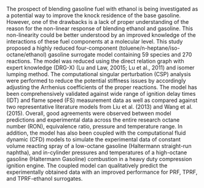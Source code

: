 The prospect of blending gasoline fuel with ethanol is being investigated as a potential way to improve the knock residence of the base gasoline. However, one of the drawbacks is a lack of proper understanding of the reason for the non-linear response of blending ethanol and gasoline. This non-linearity could be better understood by an improved knowledge of the interactions of these fuel components at a molecular level. This study proposed a highly reduced four-component (toluene/n-heptane/iso-octane/ethanol) gasoline surrogate model containing 59 species and 270 reactions. The model was reduced using the direct relation graph with expert knowledge (DRG-X) (Lu and Law, 20015; Lu et al., 2011) and isomer lumping method. The computational singular perturbation (CSP) analysis were performed to reduce the potential stiffness issues by accordingly adjusting the Arrhenius coefficients of the proper reactions. The model has been comprehensively validated against wide range of ignition delay times (IDT) and flame speed (FS) measurement data as well as compared against two representative literature models from Liu et al. (2013) and Wang et al. (2015). Overall, good agreements were observed between model predictions and experimental data across the entire research octane number (RON), equivalence ratio, pressure and temperature range. In addition, the model has also been coupled with the computational fluid dynamic (CFD) models to simulate the experimental data of constant volume reacting spray of a low-octane gasoline (Haltermann straight-run naphtha), and in-cylinder pressures and temperatures of a high-octane gasoline (Haltermann Gasoline) combustion in a heavy duty compression ignition engine. The coupled model can qualitatively predict the experimentally obtained data with an improved performance for PRF, TPRF, and TPRF-ethanol surrogates.
